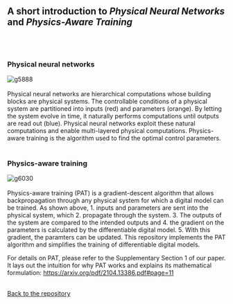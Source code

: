 ## A short introduction to *Physical Neural Networks* and *Physics-Aware Training*
<br/><br/>
### Physical neural networks
![g5888](https://user-images.githubusercontent.com/35846424/116467819-1ba26b80-a83e-11eb-8042-20d746c4f1b2.png)
<br/><br/>
Physical neural networks are hierarchical computations whose building blocks are physical systems. The controllable conditions of a physical system are partitioned into inputs (red) and parameters (orange). By letting the system evolve in time, it naturally performs computations until outputs are read out (blue). Physical neural networks exploit these natural computations and enable multi-layered physical computations. Physics-aware training is the algorithm used to find the optimal control parameters.
<br/><br/>

### Physics-aware training
![g6030](https://user-images.githubusercontent.com/35846424/116467836-2230e300-a83e-11eb-8f97-ce6c9003b89e.png)
<br/><br/>
Physics-aware training (PAT) is a gradient-descent algorithm that allows backpropagation through any physical system for which a digital model can be trained. As shown above, 1. inputs and parameters are sent into the physical system, which 2. propagate through the system. 3. The outputs of the system are compared to the intended outputs and 4. the gradient on the parameters is calculated by the differentiable digital model. 5. With this gradient, the paramters can be updated. This repository implements the PAT algorithm and simplifies the training of differentiable digital models.

For details on PAT, please refer to the Supplementary Section 1 of our paper. It lays out the intuition for why PAT works and explains its mathematical formulation: https://arxiv.org/pdf/2104.13386.pdf#page=11
<br/><br/>

[Back to the repository](https://github.com/mcmahon-lab/Physics-Aware-Training)
